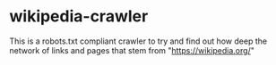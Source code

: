 # wikipedia-crawler
This is a robots.txt compliant crawler to try and find out how deep the network of links and pages that stem from "https://wikipedia.org/"
